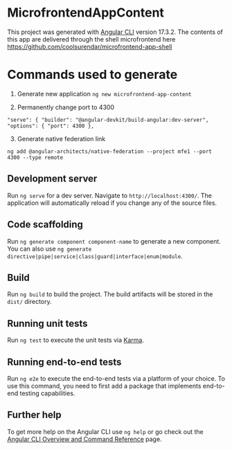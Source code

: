 # MicrofrontendAppContent

This project was generated with [Angular CLI](https://github.com/angular/angular-cli) version 17.3.2.
The contents of this app are delivered through the shell microfrontend here https://github.com/coolsurendar/microfrontend-app-shell

# Commands used to generate

1. Generate new application
`ng new microfrontend-app-content`

2. Permanently change port to 4300

`"serve": {
  "builder": "@angular-devkit/build-angular:dev-server",
  "options": {
    "port": 4300
  },`

3. Generate native federation link

`ng add @angular-architects/native-federation --project mfe1 --port 4300 --type remote
`


## Development server

Run `ng serve` for a dev server. Navigate to `http://localhost:4300/`. The application will automatically reload if you change any of the source files.

## Code scaffolding

Run `ng generate component component-name` to generate a new component. You can also use `ng generate directive|pipe|service|class|guard|interface|enum|module`.

## Build

Run `ng build` to build the project. The build artifacts will be stored in the `dist/` directory.

## Running unit tests

Run `ng test` to execute the unit tests via [Karma](https://karma-runner.github.io).

## Running end-to-end tests

Run `ng e2e` to execute the end-to-end tests via a platform of your choice. To use this command, you need to first add a package that implements end-to-end testing capabilities.

## Further help

To get more help on the Angular CLI use `ng help` or go check out the [Angular CLI Overview and Command Reference](https://angular.io/cli) page.
